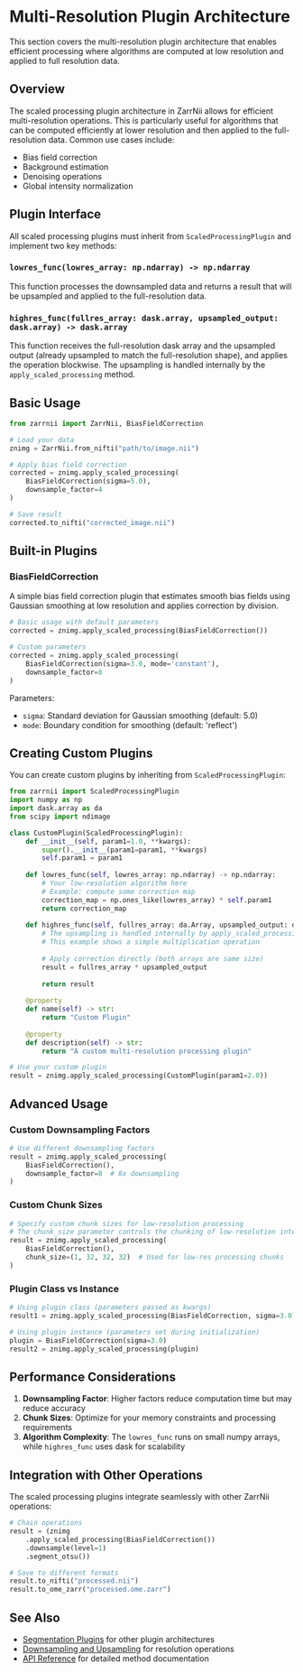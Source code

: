 # Multi-Resolution Plugin Architecture

This section covers the multi-resolution plugin architecture that enables efficient processing where algorithms are computed at low resolution and applied to full resolution data.

## Overview

The scaled processing plugin architecture in ZarrNii allows for efficient multi-resolution operations. This is particularly useful for algorithms that can be computed efficiently at lower resolution and then applied to the full-resolution data. Common use cases include:

- Bias field correction
- Background estimation  
- Denoising operations
- Global intensity normalization

## Plugin Interface

All scaled processing plugins must inherit from `ScaledProcessingPlugin` and implement two key methods:

### `lowres_func(lowres_array: np.ndarray) -> np.ndarray`

This function processes the downsampled data and returns a result that will be upsampled and applied to the full-resolution data.

### `highres_func(fullres_array: dask.array, upsampled_output: dask.array) -> dask.array`

This function receives the full-resolution dask array and the upsampled output (already upsampled to match the full-resolution shape), and applies the operation blockwise. The upsampling is handled internally by the `apply_scaled_processing` method.

## Basic Usage

```python
from zarrnii import ZarrNii, BiasFieldCorrection

# Load your data
znimg = ZarrNii.from_nifti("path/to/image.nii")

# Apply bias field correction
corrected = znimg.apply_scaled_processing(
    BiasFieldCorrection(sigma=5.0),
    downsample_factor=4
)

# Save result
corrected.to_nifti("corrected_image.nii")
```

## Built-in Plugins

### BiasFieldCorrection

A simple bias field correction plugin that estimates smooth bias fields using Gaussian smoothing at low resolution and applies correction by division.

```python
# Basic usage with default parameters
corrected = znimg.apply_scaled_processing(BiasFieldCorrection())

# Custom parameters
corrected = znimg.apply_scaled_processing(
    BiasFieldCorrection(sigma=3.0, mode='constant'),
    downsample_factor=8
)
```

Parameters:
- `sigma`: Standard deviation for Gaussian smoothing (default: 5.0)
- `mode`: Boundary condition for smoothing (default: 'reflect')

## Creating Custom Plugins

You can create custom plugins by inheriting from `ScaledProcessingPlugin`:

```python
from zarrnii import ScaledProcessingPlugin
import numpy as np
import dask.array as da
from scipy import ndimage

class CustomPlugin(ScaledProcessingPlugin):
    def __init__(self, param1=1.0, **kwargs):
        super().__init__(param1=param1, **kwargs)
        self.param1 = param1
    
    def lowres_func(self, lowres_array: np.ndarray) -> np.ndarray:
        # Your low-resolution algorithm here
        # Example: compute some correction map
        correction_map = np.ones_like(lowres_array) * self.param1
        return correction_map
    
    def highres_func(self, fullres_array: da.Array, upsampled_output: da.Array) -> da.Array:
        # The upsampling is handled internally by apply_scaled_processing
        # This example shows a simple multiplication operation
        
        # Apply correction directly (both arrays are same size)
        result = fullres_array * upsampled_output
        
        return result
    
    @property
    def name(self) -> str:
        return "Custom Plugin"
    
    @property  
    def description(self) -> str:
        return "A custom multi-resolution processing plugin"

# Use your custom plugin
result = znimg.apply_scaled_processing(CustomPlugin(param1=2.0))
```

## Advanced Usage

### Custom Downsampling Factors

```python
# Use different downsampling factors
result = znimg.apply_scaled_processing(
    BiasFieldCorrection(), 
    downsample_factor=8  # 8x downsampling
)
```

### Custom Chunk Sizes

```python
# Specify custom chunk sizes for low-resolution processing
# The chunk_size parameter controls the chunking of low-resolution intermediate results
result = znimg.apply_scaled_processing(
    BiasFieldCorrection(),
    chunk_size=(1, 32, 32, 32)  # Used for low-res processing chunks
)
```

### Plugin Class vs Instance

```python
# Using plugin class (parameters passed as kwargs)
result1 = znimg.apply_scaled_processing(BiasFieldCorrection, sigma=3.0)

# Using plugin instance (parameters set during initialization)
plugin = BiasFieldCorrection(sigma=3.0)
result2 = znimg.apply_scaled_processing(plugin)
```

## Performance Considerations

1. **Downsampling Factor**: Higher factors reduce computation time but may reduce accuracy
2. **Chunk Sizes**: Optimize for your memory constraints and processing requirements
3. **Algorithm Complexity**: The `lowres_func` runs on small numpy arrays, while `highres_func` uses dask for scalability

## Integration with Other Operations

The scaled processing plugins integrate seamlessly with other ZarrNii operations:

```python
# Chain operations
result = (znimg
    .apply_scaled_processing(BiasFieldCorrection())
    .downsample(level=1)
    .segment_otsu())

# Save to different formats
result.to_nifti("processed.nii")
result.to_ome_zarr("processed.ome.zarr")
```

## See Also

- [Segmentation Plugins](segmentation.md) for other plugin architectures
- [Downsampling and Upsampling](downsampling.md) for resolution operations
- [API Reference](../reference.md) for detailed method documentation